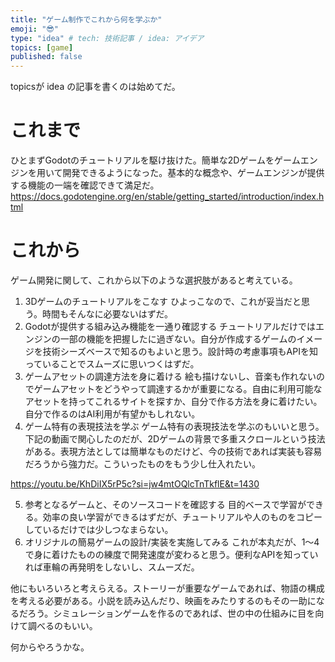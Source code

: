 ```yaml
---
title: "ゲーム制作でこれから何を学ぶか"
emoji: "😎"
type: "idea" # tech: 技術記事 / idea: アイデア
topics: [game]
published: false
---
```


topicsが idea の記事を書くのは始めてだ。
# これまで
ひとまずGodotのチュートリアルを駆け抜けた。簡単な2Dゲームをゲームエンジンを用いて開発できるようになった。基本的な概念や、ゲームエンジンが提供する機能の一端を確認できて満足だ。
https://docs.godotengine.org/en/stable/getting_started/introduction/index.html

# これから
ゲーム開発に関して、これから以下のような選択肢があると考えている。

1. 3Dゲームのチュートリアルをこなす
ひよっこなので、これが妥当だと思う。時間もそんなに必要ないはずだ。
2. Godotが提供する組み込み機能を一通り確認する
チュートリアルだけではエンジンの一部の機能を把握したに過ぎない。自分が作成するゲームのイメージを技術シーズベースで知るのもよいと思う。設計時の考慮事項もAPIを知っていることでスムーズに思いつくはずだ。
3. ゲームアセットの調達方法を身に着ける
絵も描けないし、音楽も作れないのでゲームアセットをどうやって調達するかが重要になる。自由に利用可能なアセットを持ってこれるサイトを探すか、自分で作る方法を身に着けたい。自分で作るのはAI利用が有望かもしれない。
4. ゲーム特有の表現技法を学ぶ
ゲーム特有の表現技法を学ぶのもいいと思う。下記の動画で関心したのだが、2Dゲームの背景で多重スクロールという技法がある。表現方法としては簡単なものだけど、今の技術であれば実装も容易だろうから強力だ。こういったものをもう少し仕入れたい。

https://youtu.be/KhDiIX5rP5c?si=jw4mtOQlcTnTkflE&t=1430

5. 参考となるゲームと、そのソースコードを確認する
目的ベースで学習ができる。効率の良い学習ができるはずだが、チュートリアルや人のものをコピーしているだけでは少しつなまらない。
6. オリジナルの簡易ゲームの設計/実装を実施してみる
これが本丸だが、1～4で身に着けたものの練度で開発速度が変わると思う。便利なAPIを知っていれば車輪の再発明をしないし、スムーズだ。


他にもいろいろと考えらえる。ストーリーが重要なゲームであれば、物語の構成を考える必要がある。小説を読み込んだり、映画をみたりするのもその一助になるだろう。シミュレーションゲームを作るのであれば、世の中の仕組みに目を向けて調べるのもいい。

何からやろうかな。
